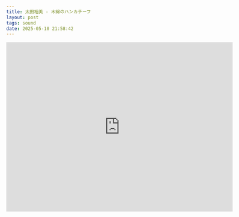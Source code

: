 ```yaml
---
title: 太田裕美 - 木綿のハンカチーフ
layout: post
tags: sound
date: 2025-05-10 21:58:42
---
```

<iframe width="603" height="452" src="https://www.youtube.com/embed/4kavnmW3EqA" frameborder="0" allowfullscreen="true"></iframe>
